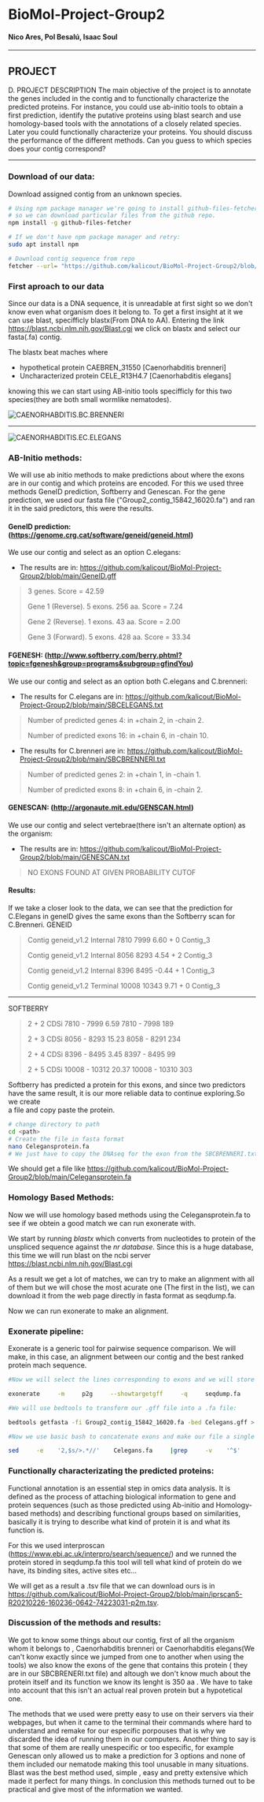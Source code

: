 # BioMol-Project-Group2

#### Nico Ares, Pol Besalú, Isaac Soul
------

## PROJECT

D. PROJECT DESCRIPTION
The main objective of the project is to annotate the genes included in the contig and to functionally characterize the predicted proteins. For instance, you could use ab-initio tools to obtain a first prediction, identify the putative proteins using blast search and use homology-based tools with the annotations of a closely related species. Later you could functionally characterize your proteins. You should discuss the performance of the different methods. Can you guess to which species does your contig correspond?

------

### Download of our data:

Download assigned contig from an unknown species.

```bash
# Using npm package manager we're going to install github-files-fetcher
# so we can download particular files from the github repo.
npm install -g github-files-fetcher

# If we don't have npm package manager and retry:
sudo apt install npm

# Download contig sequence from repo
fetcher --url= "https://github.com/kalicout/BioMol-Project-Group2/blob/main/Group2_contig_15842_16020.fa"
```

### First aproach to our data

Since our data is a DNA sequence, it is unreadable at first sight so we don't know even what organism does it belong to. To get a first insight at it we can use blast, specifficly blastx(From DNA to AA). Entering the link https://blast.ncbi.nlm.nih.gov/Blast.cgi we click on blastx and select our fasta(.fa) contig.

The blastx beat maches where 
* hypothetical protein CAEBREN_31550 [Caenorhabditis brenneri]
* Uncharacterized protein CELE_R13H4.7 [Caenorhabditis elegans]

knowing this we can start using AB-initio tools specifficly for this two species(they are both small wormlike nematodes).


![CAENORHABDITIS.B](https://github.com/kalicout/BioMol-Project-Group2/blob/main/CB.jpg)C.BRENNERI

------

![CAENORHABDITIS.E](https://github.com/kalicout/BioMol-Project-Group2/blob/main/CE.jpg)C.ELEGANS


### AB-Initio methods:
  
We will use ab initio methods to make predictions about where the exons are in our contig and which proteins are encoded. For this we used three methods GeneID prediction, Softberry and Genescan. For the gene prediction, we used our fasta file ("Group2_contig_15842_16020.fa") and ran it in the said predictors, this were the results.
  
  #### GeneID  prediction: (https://genome.crg.cat/software/geneid/geneid.html)
   We use our contig and select as an option C.elegans:
   * The results are in: https://github.com/kalicout/BioMol-Project-Group2/blob/main/GeneID.gff
   > 3 genes. Score = 42.59 
   > 
   > Gene 1 (Reverse). 5 exons. 256 aa. Score = 7.24 
   > 
   > Gene 2 (Reverse). 1 exons. 43 aa. Score = 2.00 
   > 
   > Gene 3 (Forward). 5 exons. 428 aa. Score = 33.34 
  #### FGENESH: (http://www.softberry.com/berry.phtml?topic=fgenesh&group=programs&subgroup=gfindYou)
   We use our contig and select as an option both C.elegans and C.brenneri:
   * The results for C.elegans are in: https://github.com/kalicout/BioMol-Project-Group2/blob/main/SBCELEGANS.txt
   > Number of predicted genes 4: in +chain 2, in -chain 2.
   > 
   > Number of predicted exons 16: in +chain 6, in -chain 10.
   * The results for C.brenneri are in: https://github.com/kalicout/BioMol-Project-Group2/blob/main/SBCBRENNERI.txt
   > Number of predicted genes 2: in +chain 1, in -chain 1.
   > 
   > Number of predicted exons 8: in +chain 6, in -chain 2.

  #### GENESCAN: (http://argonaute.mit.edu/GENSCAN.html)
   We use our contig and select vertebrae(there isn't an alternate option) as the organism:
   * The results are in: https://github.com/kalicout/BioMol-Project-Group2/blob/main/GENESCAN.txt
   > NO EXONS FOUND AT GIVEN PROBABILITY CUTOF
  
  #### Results:
  
  If we take a closer look to the data, we can see that the prediction for C.Elegans in geneID gives the same exons than the Softberry scan for C.Brenneri.
  GENEID
  > Contig	geneid_v1.2	Internal	7810	7999	 6.60	+	0	Contig_3
  > 
  > Contig	geneid_v1.2	Internal	8056	8293	 4.54	+	2	Contig_3
  > 
  > Contig	geneid_v1.2	Internal	8396	8495	-0.44	+	1	Contig_3
  > 
  > Contig	geneid_v1.2	Terminal	10008	10343	 9.71	+	0	Contig_3
  > 
------
  SOFTBERRY
  > 2 +    2 CDSi      7810 -      7999    6.59      7810 -      7998    189
  > 
  > 2 +    3 CDSi      8056 -      8293   15.23      8058 -      8291    234
  > 
  > 2 +    4 CDSi      8396 -      8495    3.45      8397 -      8495     99
  > 
  > 2 +    5 CDSi     10008 -     10312   20.37     10008 -     10310    303
  > 
  
  Softberry has predicted a protein for this exons, and since two predictors have the same result, it is our more reliable data to continue exploring.So we create        
  a file and copy paste the protein.
  ```bash
  # change directory to path
  cd <path>
  # Create the file in fasta format
  nano Celegansprotein.fa
  # We just have to copy the DNAseq for the exon from the SBCBRENNERI.txt file and paste in the terminal, then we use ctrl+X to save the file.
  ```
  We should get a file like https://github.com/kalicout/BioMol-Project-Group2/blob/main/Celegansprotein.fa

### Homology Based Methods:

Now we will use homology based methods using the Celegansprotein.fa to see if we obtein a good match we can run exonerate with.

We start by running *blastx* which converts from nucleotides to protein of the unspliced sequence against the *nr database*. Since this is a huge database, this time we will run blast on the ncbi server https://blast.ncbi.nlm.nih.gov/Blast.cgi

As a result we get a lot of matches, we can try to make an alignment with all of them but we will chose the most acurate one (The first in the list), we can download it from the web page directly in fasta format as seqdump.fa.

Now we can run exonerate to make an alignment.

### Exonerate pipeline:
Exonerate is a generic tool for pairwise sequence comparison. We will make, in this case, an alignment between our contig and the best ranked protein mach sequence.

```bash
#Now we will select the lines corresponding to exons and we will store them in a .gff file:

exonerate     -m     p2g     --showtargetgff     -q     seqdump.fa     -t Group2_contig_15842_16020.fa -S F| egrep -w exon > Celegans.gff

#We will use bedtools to transform our .gff file into a .fa file:

bedtools getfasta -fi Group2_contig_15842_16020.fa -bed Celegans.gff > Celegans.fa

#Now we use basic bash to concatenate exons and make our file a single line:

sed     -e    '2,$s/>.*//'    Celegans.fa     |grep     -v    '^$'     > Celegans.fa
```

### Functionally characterizating the predicted proteins:

Functional annotation is an essential step in omics data analysis. It is defined as the process of attaching biological information to gene and protein sequences (such as those predicted using Ab-initio and Homology-based methods) and describing functional groups based on similarities, basically it is trying to describe what kind of protein it is and what its function is.

For this we used interproscan (https://www.ebi.ac.uk/interpro/search/sequence/) and we runned the protein stored in seqdump.fa this tool will tell what kind of protein do we have, its binding sites, active sites etc...

We will get as a result a .tsv file that we can download ours is in https://github.com/kalicout/BioMol-Project-Group2/blob/main/iprscan5-R20210226-160236-0642-74223031-p2m.tsv.


### Discussion of the methods and results:

We got to know some things about our contig, first of all the organism whom it belongs to , Caenorhabditis brenneri or Caenorhabditis elegans(We can't konw exactly since we jumped from one to another when using the tools) we also know the exons of the gene that contains this protein ( they are in our SBCBRENERI.txt file) and altough we don't know much about the protein itself and its function we know its lenght is 350 aa . We have to take into account that this isn't an actual real proven protein but a hypotetical one.

The methods that we used were pretty easy to use on their servers via their webpages, but when it came to the terminal their commands where hard to understand and remake for our especific porpouses that is why we discarded the idea of running them in our computers. Another thing to say is that some of them are really unespecific or too especific, for example Genescan only allowed us to make a prediction for 3 options and none of them included our nematode making this tool unusable in many situations. Blast was the best method used, simple , easy and pretty extensive which made it perfect for many things. In conclusion this methods turned out to be practical and give most of the information we wanted. 



